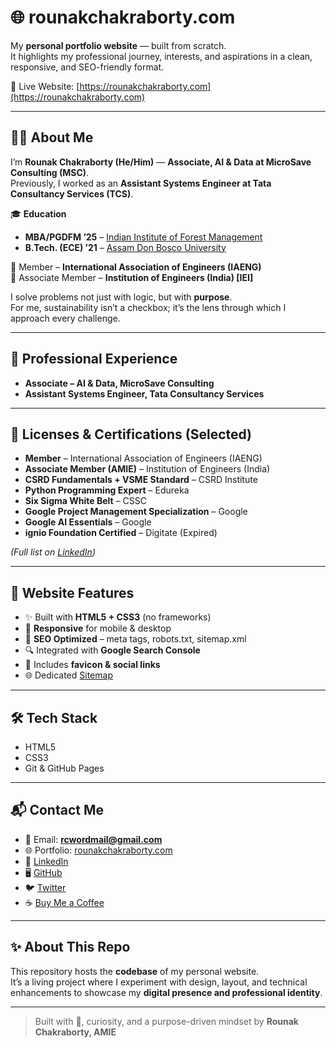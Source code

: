 # 🌐 rounakchakraborty.com

My **personal portfolio website** — built from scratch.  
It highlights my professional journey, interests, and aspirations in a clean, responsive, and SEO-friendly format.

🔗 Live Website: [https://rounakchakraborty.com](https://rounakchakraborty.com)

---

## 👨‍💼 About Me

I’m **Rounak Chakraborty (He/Him)** — **Associate, AI & Data at MicroSave Consulting (MSC)**.  
Previously, I worked as an **Assistant Systems Engineer at Tata Consultancy Services (TCS)**.  

🎓 **Education**  
- **MBA/PGDFM ’25** – [Indian Institute of Forest Management](https://iifm.ac.in/home)  
- **B.Tech. (ECE) ’21** – [Assam Don Bosco University](https://www.dbuniversity.ac.in/)  

🔹 Member – **International Association of Engineers (IAENG)**  
🔹 Associate Member – **Institution of Engineers (India) [IEI]**

I solve problems not just with logic, but with **purpose**.  
For me, sustainability isn’t a checkbox; it’s the lens through which I approach every challenge.  

---

## 💼 Professional Experience

- **Associate – AI & Data, MicroSave Consulting**  
- **Assistant Systems Engineer, Tata Consultancy Services**  

---

## 🏅 Licenses & Certifications (Selected)

- **Member** – International Association of Engineers (IAENG)  
- **Associate Member (AMIE)** – Institution of Engineers (India)  
- **CSRD Fundamentals + VSME Standard** – CSRD Institute  
- **Python Programming Expert** – Edureka  
- **Six Sigma White Belt** – CSSC  
- **Google Project Management Specialization** – Google  
- **Google AI Essentials** – Google  
- **ignio Foundation Certified** – Digitate (Expired)  

*(Full list on [LinkedIn](https://linkedin.com/in/rounakchakraborty))*  

---

## 🚀 Website Features

- ✨ Built with **HTML5 + CSS3** (no frameworks)  
- 📱 **Responsive** for mobile & desktop  
- 🧠 **SEO Optimized** – meta tags, robots.txt, sitemap.xml  
- 🔍 Integrated with **Google Search Console**  
- 📸 Includes **favicon & social links**  
- 🌐 Dedicated [Sitemap](https://rounakchakraborty.com/sitemap.html)  

---

## 🛠️ Tech Stack

- HTML5  
- CSS3  
- Git & GitHub Pages  

---

## 📬 Contact Me

- 📧 Email: **rcwordmail@gmail.com**  
- 🌐 Portfolio: [rounakchakraborty.com](https://rounakchakraborty.com)  
- 💼 [LinkedIn](https://linkedin.com/in/rounakchakraborty)  
- 🖥 [GitHub](https://github.com/rounakchakraborty)  
- 🐦 [Twitter](https://twitter.com/XRounak)  
- ☕ [Buy Me a Coffee](https://buymeacoffee.com/rounakchakraborty)  

---

## ✨ About This Repo

This repository hosts the **codebase** of my personal website.  
It’s a living project where I experiment with design, layout, and technical enhancements to showcase my **digital presence and professional identity**.

---

> Built with 💙, curiosity, and a purpose-driven mindset by **Rounak Chakraborty, AMIE**
